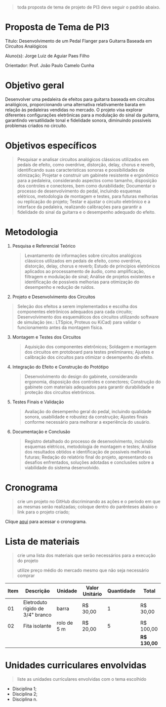 > toda proposta de tema de projeto de PI3 deve seguir o padrão abaixo.

# Proposta de Tema de PI3
Título: Desenvolvimento de um Pedal Flanger para Guitarra Baseada em Circuitos Analógicos

Aluno(s): Jorge Luiz de Aguiar Paes Filho

Orientador: Prof. João Paulo Camelo Cunha

# Objetivo geral
Desenvolver uma pedaleira de efeitos para guitarra baseada em circuitos analógicos, proporcionando uma alternativa relativamente barata em relação às pedaleiras vendidas no mercado. O projeto visa explorar diferentes configurações eletrônicas para a modulação do sinal da guitarra, garantindo versatilidade tonal e fidelidade sonora, diminuindo possíveis problemas criados no circuito.

# Objetivos específicos
> Pesquisar e analisar circuitos analógicos clássicos utilizados em pedais de efeito, como overdrive, distorção, delay, chorus e reverb, identificando suas características sonoras e possibilidades de otimização;
> Projetar e construir um gabinete resistente e ergonômico para a pedaleira, considerando aspectos como tamanho, disposição dos controles e conectores, bem como durabilidade;
> Documentar o processo de desenvolvimento do pedal, incluindo esquemas elétricos, metodologia de montagem e testes, para futuras melhorias ou replicação do projeto;
> Testar e ajustar o circuito eletrônico e a interface da pedaleira, realizando calibrações para garantir a fidelidade do sinal da guitarra e o desempenho adequado do efeito.

# Metodologia
1. Pesquisa e Referencial Teórico
   >Levantamento de informações sobre circuitos analógicos clássicos utilizados em pedais de efeito, como overdrive, distorção, delay, chorus e reverb;
   >Estudo de princípios eletrônicos aplicados ao processamento de áudio, como amplificação, filtragem e modulação de sinal;
   >Análise de projetos existentes e identificação de possíveis melhorias para otimização do desempenho e redução de ruídos.

2. Projeto e Desenvolvimento dos Circuitos
  >Seleção dos efeitos a serem implementados e escolha dos componentes eletrônicos adequados para cada circuito;
  >Desenvolvimento dos esquemáticos dos circuitos utilizando software de simulação (ex.: LTSpice, Proteus ou KiCad) para validar o funcionamento antes da montagem física.

3. Montagem e Testes dos Circuitos
   >Aquisição dos componentes eletrônicos;
   >Soldagem e montagem dos circuitos em protoboard para testes preliminares;
   >Ajustes e calibração dos circuitos para otimizar o desempenho do efeito.

4. Integração do Efeito e Construção do Protótipo
   >Desenvolvimento do design do gabinete, considerando ergonomia, disposição dos controles e conectores;
   >Construção do gabinete com materiais adequados para garantir durabilidade e proteção dos circuitos eletrônicos.

5. Testes Finais e Validação
   >Avaliação do desempenho geral do pedal, incluindo qualidade sonora, usabilidade e robustez da construção;
   >Ajustes finais conforme necessário para melhorar a experiência do usuário.

6. Documentação e Conclusão
   >Registro detalhado do processo de desenvolvimento, incluindo esquemas elétricos, metodologia de montagem e testes;
   >Análise dos resultados obtidos e identificação de possíveis melhorias futuras;
   >Redação do relatório final do projeto, apresentando os desafios enfrentados, soluções adotadas e conclusões sobre a viabilidade do sistema desenvolvido.


# Cronograma
> crie um projeto no GitHub discriminando as ações e o período em que as mesmas serão realizadas;
> coloque dentro do parênteses abaixo o link para o projeto criado;




Clique [aqui](https://github.com/users/sergiopetrovcic/projects/8/views/1?layout=roadmap) para acessar o cronograma.

# Lista de materiais
> crie uma lista dos materiais que serão necessários para a execução do projeto
> 
> utilize preço médio do mercado mesmo que não seja necessário comprar

| Item | Descrição | Unidade | Valor Unitário | Quantidade | Total |
| ---- | ------------- | --- | ------------- | ------------- | ------------- |
|  01  | Eletroduto rígido de 3/4" branco | barra | R$ 30,00 | 1 | R$ 30,00 |
|  02  | Fita isolante | rolo de 5 m | R$ 20,00 | 5 | R$ 100,00 |
|    |  |   |  |  | **R$ 130,00** |

# Unidades curriculares envolvidas
> liste as unidades curriculares envolvidas com o tema escolhido
- Disciplina 1;
- Disciplina 2;
- Disciplina n.
